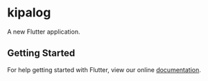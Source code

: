# kipalog

A new Flutter application.

## Getting Started

For help getting started with Flutter, view our online
[documentation](https://flutter.io/).
